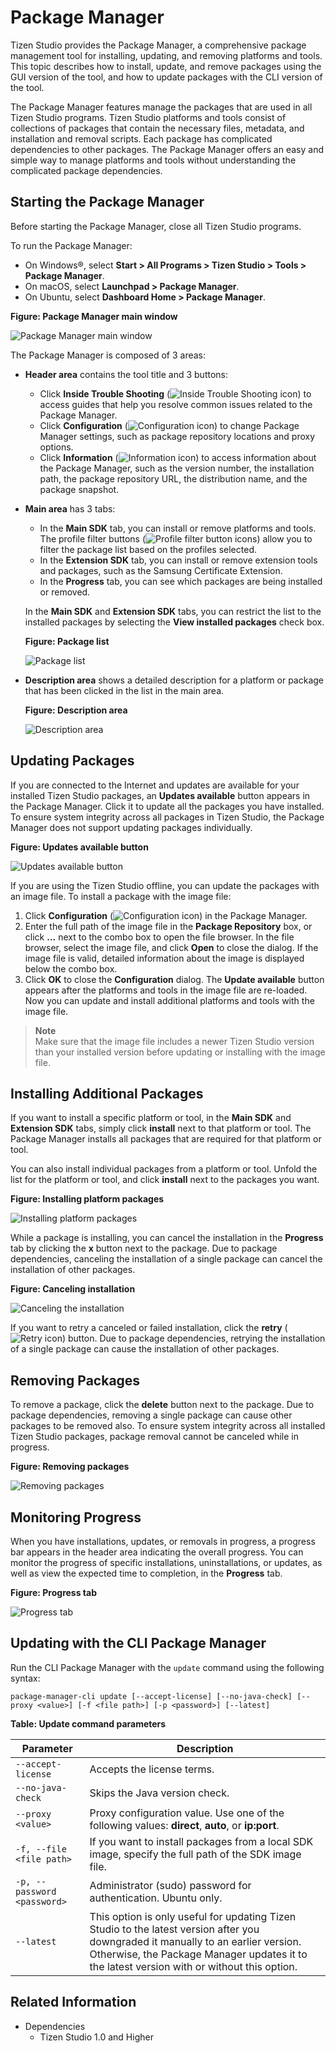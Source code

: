 # Package Manager

Tizen Studio provides the Package Manager, a comprehensive package management tool for installing, updating, and removing platforms and tools. This topic describes how to install, update, and remove packages using the GUI version of the tool, and how to update packages with the CLI version of the tool.

The Package Manager features manage the packages that are used in all Tizen Studio programs. Tizen Studio platforms and tools consist of collections of packages that contain the necessary files, metadata, and installation and removal scripts. Each package has complicated dependencies to other packages. The Package Manager offers an easy and simple way to manage platforms and tools without understanding the complicated package dependencies.

## Starting the Package Manager

Before starting the Package Manager, close all Tizen Studio programs.

To run the Package Manager:

- On Windows&reg;, select **Start > All Programs > Tizen Studio > Tools > Package Manager**.
- On macOS, select **Launchpad > Package Manager**.
- On Ubuntu, select **Dashboard Home > Package Manager**.

**Figure: Package Manager main window**

![Package Manager main window](./media/updating_sdk_main.png)

The Package Manager is composed of 3 areas:

- **Header area** contains the tool title and 3 buttons:

  - Click **Inside Trouble Shooting** (![Inside Trouble Shooting icon](./media/updating_sdk_icon_troubleshoot.png)) to access guides that help you resolve common issues related to the Package Manager.
  - Click **Configuration** (![Configuration icon](./media/updating_sdk_icon_config.png)) to change Package Manager settings, such as package repository locations and proxy options.
  - Click **Information** (![Information icon](./media/updating_sdk_icon_info.png)) to access information about the Package Manager, such as the version number, the installation path, the package repository URL, the distribution name, and the package snapshot.

- **Main area** has 3 tabs:

  - In the **Main SDK** tab, you can install or remove platforms and tools. The profile filter buttons (![Profile filter button icons](./media/updating_sdk_icon_filter.png)) allow you to filter the package list based on the profiles selected.
  - In the **Extension SDK** tab, you can install or remove extension tools and packages, such as the Samsung Certificate Extension.
  - In the **Progress** tab, you can see which packages are being installed or removed.

  In the **Main SDK** and **Extension SDK** tabs, you can restrict the list to the installed packages by selecting the **View installed packages** check box.

  **Figure: Package list**

  ![Package list](./media/updating_sdk_main_area.png)

- **Description area** shows a detailed description for a platform or package that has been clicked in the list in the main area.

  **Figure: Description area**

  ![Description area](./media/updating_sdk_description.png)

## Updating Packages

If you are connected to the Internet and updates are available for your installed Tizen Studio packages, an **Updates available** button appears in the Package Manager. Click it to update all the packages you have installed. To ensure system integrity across all packages in Tizen Studio, the Package Manager does not support updating packages individually.

**Figure: Updates available button**

![Updates available button](./media/updating_sdk_updates.png)

If you are using the Tizen Studio offline, you can update the packages with an image file. To install a package with the image file:

1. Click **Configuration** (![Configuration icon](./media/updating_sdk_icon_config.png)) in the Package Manager.
2. Enter the full path of the image file in the **Package Repository** box, or click **...** next to the combo box to open the file browser. In the file browser, select the image file, and click **Open** to close the dialog. If the image file is valid, detailed information about the image is displayed below the combo box.
3. Click **OK** to close the **Configuration** dialog. The **Update available** button appears after the platforms and tools in the image file are re-loaded. Now you can update and install additional platforms and tools with the image file.

> **Note**  
> Make sure that the image file includes a newer Tizen Studio version than your installed version before updating or installing with the image file.

## Installing Additional Packages

If you want to install a specific platform or tool, in the **Main SDK** and **Extension SDK** tabs, simply click **install** next to that platform or tool. The Package Manager installs all packages that are required for that platform or tool.

You can also install individual packages from a platform or tool. Unfold the list for the platform or tool, and click **install** next to the packages you want.

**Figure: Installing platform packages**

![Installing platform packages](./media/updating_sdk_install_platform.png)

While a package is installing, you can cancel the installation in the **Progress** tab by clicking the **x** button next to the package. Due to package dependencies, canceling the installation of a single package can cancel the installation of other packages.

**Figure: Canceling installation**

![Canceling the installation](./media/updating_sdk_install_cancel.png)

If you want to retry a canceled or failed installation, click the **retry** (![Retry icon](./media/updating_sdk_icon_retry.png)) button. Due to package dependencies, retrying the installation of a single package can cause the installation of other packages.

## Removing Packages

To remove a package, click the **delete** button next to the package. Due to package dependencies, removing a single package can cause other packages to be removed also. To ensure system integrity across all installed Tizen Studio packages, package removal cannot be canceled while in progress.

**Figure: Removing packages**

![Removing packages](./media/updating_sdk_install_remove.png)

## Monitoring Progress

When you have installations, updates, or removals in progress, a progress bar appears in the header area indicating the overall progress. You can monitor the progress of specific installations, uninstallations, or updates, as well as view the expected time to completion, in the **Progress** tab.

**Figure: Progress tab**

![Progress tab](./media/updating_sdk_progress.png)

## Updating with the CLI Package Manager

Run the CLI Package Manager with the `update` command using the following syntax:

```
package-manager-cli update [--accept-license] [--no-java-check] [--proxy <value>] [-f <file path>] [-p <password>] [--latest]
```

**Table: Update command parameters**

| Parameter                   | Description                              |
|---------------------------|----------------------------------------|
| `--accept-license`          | Accepts the license terms.               |
| `--no-java-check`           | Skips the Java version check.            |
| `--proxy <value>`           | Proxy configuration value. Use one of the following values: **direct**, **auto**, or **ip:port**. |
| `-f, --file <file path>`    | If you want to install packages from a local SDK image, specify the full path of the SDK image file. |
| `-p, --password <password>` | Administrator (sudo) password for authentication. Ubuntu only. |
| `--latest`                  | This option is only useful for updating Tizen Studio to the latest version after you downgraded it manually to an earlier version. Otherwise, the Package Manager updates it to the latest version with or without this option. |

## Related Information
* Dependencies
  - Tizen Studio 1.0 and Higher
